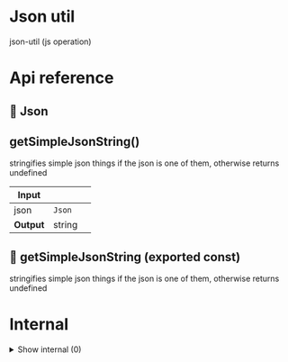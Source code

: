 # Json util

json-util (js operation)



# Api reference

## 🔹 Json

## getSimpleJsonString()

stringifies simple json things if the json is one of them, otherwise returns undefined


| Input      |    |    |
| ---------- | -- | -- |
| json | `Json` |  |
| **Output** | string   |    |



## 📄 getSimpleJsonString (exported const)

stringifies simple json things if the json is one of them, otherwise returns undefined

# Internal

<details><summary>Show internal (0)</summary>
  
  
  </details>

